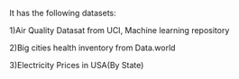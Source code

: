 It has the following datasets:

1)Air Quality Datasat from UCI, Machine learning repository

2)Big cities health inventory from Data.world

3)Electricity Prices in USA(By State)
